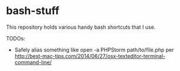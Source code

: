 # bash-stuff
This repository holds various handy bash shortcuts that I use.

TODOs:

* Safely alias something like  open -a PHPStorm path/to/file.php  per http://best-mac-tips.com/2014/06/27/osx-texteditor-terminal-command-line/


